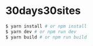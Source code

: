# 30days30sites

```bash
$ yarn install # or npm install
$ yarn dev # or npm run dev
$ yarn build # or npm run build
```

